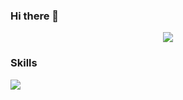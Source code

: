 ### Hi there 👋

<p align="center">
  <img src="https://capsule-render.vercel.app/api?type=waving&color=4ad5ff&height=300&section=header&text=console.log('Hello World!')&fontSize=50" />
</p>

<h3>Skills</h3>
<img src="https://img.shields.io/badge/React-61DAFB?style=flat-square&logo=React&logoColor=white"/>

<!--
**Yooinhak/Yooinhak** is a ✨ _special_ ✨ repository because its `README.md` (this file) appears on your GitHub profile.

Here are some ideas to get you started:

- 🔭 I’m currently working on ...
- 🌱 I’m currently learning ...
- 👯 I’m looking to collaborate on ...
- 🤔 I’m looking for help with ...
- 💬 Ask me about ...
- 📫 How to reach me: ...
- 😄 Pronouns: ...
- ⚡ Fun fact: ...
-->
